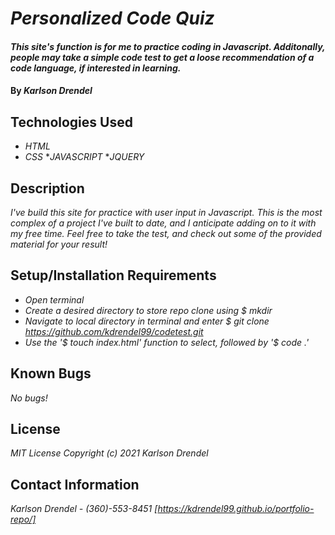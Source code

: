 # _Personalized Code Quiz_

#### _This site's function is for me to practice coding in Javascript. Additonally, people may take a simple code test to get a loose recommendation of a code language, if interested in learning._

#### By _**Karlson Drendel**_

## Technologies Used

* _HTML_
* _CSS_
*_JAVASCRIPT_
*_JQUERY_


## Description

_I've build this site for practice with user input in Javascript. This is the most complex of a project I've built to date, and I anticipate adding on to it with my free time. Feel free to take the test, and check out some of the provided material for your result!_

## Setup/Installation Requirements

* _Open terminal_
* _Create a desired directory to store repo clone using $ mkdir_
* _Navigate to local directory in terminal and enter $ git clone https://github.com/kdrendel99/codetest.git_
* _Use the '$ touch index.html' function to select, followed by '$ code .'_

## Known Bugs

_No bugs!_

## License
_MIT License_
_Copyright (c) 2021 Karlson Drendel_

## Contact Information

_Karlson Drendel - (360)-553-8451_
_[https://kdrendel99.github.io/portfolio-repo/]_
